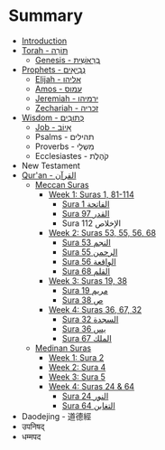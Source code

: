 # Summary

* [Introduction](README.md)
* [Torah - תּוֹרָה](torah/README.md)
  * [Genesis - בְּרֵאשִׁית](torah/genesis.md)
* [Prophets - נְבִיאִים‎](prophets/README.md)
  * [Elijah - אליהו](prophets/elijah.md)
  * [Amos - עמוס](prophets/amos.md)
  * [Jeremiah - ירמיהו](prophets/jeremiah-.md)
  * [Zechariah - זכריה](prophets/zechariah.md)
* [Wisdom - כְּתוּבִים](wisdom-.md)
  * [Job - אִיוֹב](wisdom-/job-.md)
  * Psalms - תהילים‎
  * Proverbs - מִשְלֵי
  * Ecclesiastes - קֹהֶלֶת
* New Testament
* [Qur'an - القرآن‎‎](quran/README.md)
  * [Meccan Suras](quran/meccan-suras.md)
    * [Week 1: Suras 1, 81-114](quran/mecca-week-1/README.md)
      * [Sura 1 الفاتحة](quran/mecca-week-1/sura-1.md)
      * [Sura 97 القدر](quran/mecca-week-1/sura-97.md)
      * Sura 112 الإخلاص
    * [Week 2: Suras 53, 55, 56, 68](quran/mecca-week-2/README.md)
      * [Sura 53 النجم](quran/mecca-week-2/sura-53.md)
      * [Sura 55 الرحمن](quran/mecca-week-2/sura-55.md)
      * [Sura 56 الواقعة](quran/mecca-week-2/sura-56.md)
      * [Sura 68 القلم](quran/mecca-week-2/sura-68.md)
    * [Week 3: Suras 19, 38](quran/mecca-week-3/README.md)
      * [Sura 19 مريم](quran/mecca-week-3/sura-19.md)
      * [Sura 38 ص](quran/mecca-week-3/sura-38.md)
    * [Week 4: Suras 36, 67, 32](quran/mecca-week-4/README.md)
      * [Sura 32 السجدة](quran/mecca-week-4/sura-32.md)
      * [Sura 36 يس](quran/mecca-week-4/sura-36.md)
      * [Sura 67 الملك](quran/mecca-week-4/sura-67.md)
  * [Medinan Suras](quran/medinan-suras.md)
    * [Week 1: Sura 2](quran/week-1-sura-2.md)
    * [Week 2: Sura 4](quran/week-2-sura-4.md)
    * [Week 3: Sura 5](quran/week-3-sura-5.md)
    * [Week 4: Suras 24 & 64](quran/medina-week-4/README.md)
      * [Sura 24 النور](quran/medina-week-4/sura-24.md)
      * [Sura 64 التغابن](quran/sura-24/sura-64.md)
* Daodejing - 道德經
* उपनिषद्
* धम्मपद

